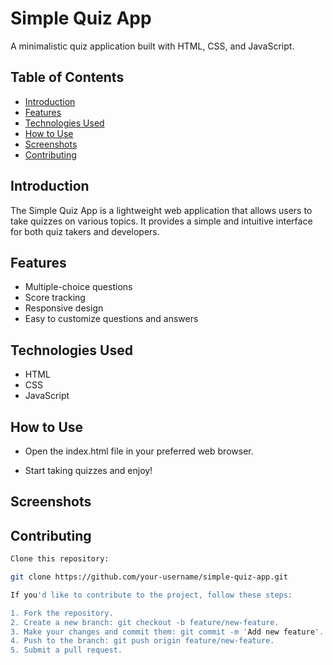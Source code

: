 # Simple Quiz App
A minimalistic quiz application built with HTML, CSS, and JavaScript.

## Table of Contents
- [Introduction](#introduction)
- [Features](#features)
- [Technologies Used](#technologies-used)
- [How to Use](#how-to-use)
- [Screenshots](#screenshots)
- [Contributing](#contributing)

## Introduction
The Simple Quiz App is a lightweight web application that allows users to take quizzes on various topics. It provides a simple and intuitive interface for both quiz takers and developers.

## Features
- Multiple-choice questions
- Score tracking
- Responsive design
- Easy to customize questions and answers

## Technologies Used
- HTML
- CSS
- JavaScript

## How to Use
- Open the index.html file in your preferred web browser.

- Start taking quizzes and enjoy!

## Screenshots


## Contributing

```bash
Clone this repository:

git clone https://github.com/your-username/simple-quiz-app.git

If you'd like to contribute to the project, follow these steps:

1. Fork the repository.
2. Create a new branch: git checkout -b feature/new-feature.
3. Make your changes and commit them: git commit -m 'Add new feature'.
4. Push to the branch: git push origin feature/new-feature.
5. Submit a pull request.
